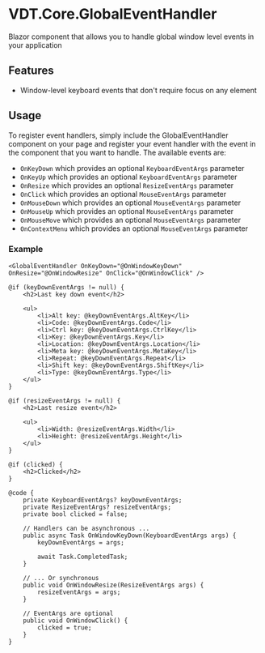 ﻿# VDT.Core.GlobalEventHandler

Blazor component that allows you to handle global window level events in your application

## Features

- Window-level keyboard events that don't require focus on any element

## Usage

To register event handlers, simply include the GlobalEventHandler component on your page and register your event handler with the event in the component
that you want to handle. The available events are:

- `OnKeyDown` which provides an optional `KeyboardEventArgs` parameter
- `OnKeyUp` which provides an optional `KeyboardEventArgs` parameter
- `OnResize` which provides an optional `ResizeEventArgs` parameter
- `OnClick` which provides an optional `MouseEventArgs` parameter
- `OnMouseDown` which provides an optional `MouseEventArgs` parameter
- `OnMouseUp` which provides an optional `MouseEventArgs` parameter
- `OnMouseMove` which provides an optional `MouseEventArgs` parameter
- `OnContextMenu` which provides an optional `MouseEventArgs` parameter

### Example

```
<GlobalEventHandler OnKeyDown="@OnWindowKeyDown" OnResize="@OnWindowResize" OnClick="@OnWindowClick" />

@if (keyDownEventArgs != null) {
    <h2>Last key down event</h2>

    <ul>
        <li>Alt key: @keyDownEventArgs.AltKey</li>
        <li>Code: @keyDownEventArgs.Code</li>
        <li>Ctrl key: @keyDownEventArgs.CtrlKey</li>
        <li>Key: @keyDownEventArgs.Key</li>
        <li>Location: @keyDownEventArgs.Location</li>
        <li>Meta key: @keyDownEventArgs.MetaKey</li>
        <li>Repeat: @keyDownEventArgs.Repeat</li>
        <li>Shift key: @keyDownEventArgs.ShiftKey</li>
        <li>Type: @keyDownEventArgs.Type</li>
    </ul>
}

@if (resizeEventArgs != null) {
    <h2>Last resize event</h2>

    <ul>
        <li>Width: @resizeEventArgs.Width</li>
        <li>Height: @resizeEventArgs.Height</li>
    </ul>
}

@if (clicked) {
    <h2>Clicked</h2>
}

@code {
    private KeyboardEventArgs? keyDownEventArgs;
    private ResizeEventArgs? resizeEventArgs;
    private bool clicked = false;
    
    // Handlers can be asynchronous ...
    public async Task OnWindowKeyDown(KeyboardEventArgs args) {
        keyDownEventArgs = args;

        await Task.CompletedTask;
    }    

    // ... Or synchronous
    public void OnWindowResize(ResizeEventArgs args) {
        resizeEventArgs = args;
    }

    // EventArgs are optional
    public void OnWindowClick() {
        clicked = true;
    }
}
```
